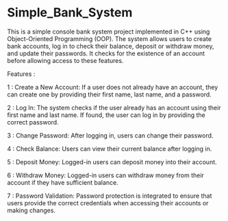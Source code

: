 # Simple_Bank_System 
This is a simple console bank system project implemented in C++ using Object-Oriented Programming (OOP). The system allows users to create bank accounts, log in to check their balance, deposit or withdraw money, and update their passwords. It checks for the existence of an account before allowing access to these features.

Features : 

1 : Create a New Account:
If a user does not already have an account, they can create one by providing their first name, last name, and a password.

2 : Log In:
The system checks if the user already has an account using their first name and last name. If found, the user can log in by providing the correct password.

3 : Change Password:
After logging in, users can change their password.

4 : Check Balance:
Users can view their current balance after logging in.

5 : Deposit Money:
Logged-in users can deposit money into their account.

6 : Withdraw Money:
Logged-in users can withdraw money from their account if they have sufficient balance.

7 : Password Validation:
Password protection is integrated to ensure that users provide the correct credentials when accessing their accounts or making changes.
